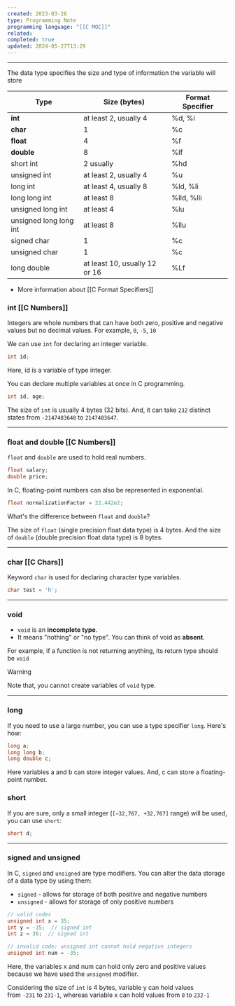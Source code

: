 ```yaml
---
created: 2023-03-26
type: Programming Note
programming language: "[[C MOC]]"
related: 
completed: true
updated: 2024-05-27T13:29
---
```

---
The data type specifies the size and type of information the variable will store

| Type | Size (bytes) | Format Specifier |
| --- | --- | --- |
| **int** | at least 2, usually 4 | %d, %i |
| **char** | 1 | %c |
| **float** | 4 | %f |
| **double** | 8 | %lf |
| short int | 2 usually | %hd |
| unsigned int | at least 2, usually 4 | %u |
| long int | at least 4, usually 8 | %ld, %li |
| long long int | at least 8 | %lld, %lli |
| unsigned long int | at least 4 | %lu |
| unsigned long long int | at least 8 | %llu |
| signed char | 1 | %c |
| unsigned char | 1 | %c |
| long double | at least 10, usually 12 or 16 | %Lf |

- More information about [[C Format Specifiers]]

### int [[C Numbers]]

Integers are whole numbers that can have both zero, positive and negative values but no decimal values. For example, `0`, `-5`, `10`

We can use `int` for declaring an integer variable.

```c
int id;
```

Here, id is a variable of type integer.

You can declare multiple variables at once in C programming.

```c
int id, age;
```
The size of `int` is usually 4 bytes (32 bits). And, it can take `232` distinct states from `-2147483648` to `2147483647`.

---

### float and double [[C Numbers]]

`float` and `double` are used to hold real numbers.
```c
float salary;
double price;
```

In C, floating-point numbers can also be represented in exponential. 
```c
float normalizationFactor = 22.442e2;
```

What's the difference between `float` and `double`?

The size of `float` (single precision float data type) is 4 bytes. And the size of `double` (double precision float data type) is 8 bytes.

---

### char [[C Chars]]

Keyword `char` is used for declaring character type variables.
```c
char test = 'h';
```

---

### void
- `void` is an **incomplete type**. 
- It means "nothing" or "no type". You can think of void as **absent**.

For example, if a function is not returning anything, its return type should be `void`

>[!warning]
>Note that, you cannot create variables of `void` type.

---

### long
If you need to use a large number, you can use a type specifier `long`. Here's how:
``` c
long a;
long long b;
long double c;
```
Here variables a and b can store integer values. And, c can store a floating-point number.

### short
If you are sure, only a small integer (`[−32,767, +32,767]` range) will be used, you can use `short`:
```c
short d;
```

---

### signed and unsigned

In C, `signed` and `unsigned` are type modifiers. You can alter the data storage of a data type by using them:
-   `signed` - allows for storage of both positive and negative numbers
-   `unsigned` - allows for storage of only positive numbers

``` c
// valid codes
unsigned int x = 35;
int y = -35;  // signed int
int z = 36;  // signed int

// invalid code: unsigned int cannot hold negative integers
unsigned int num = -35;
```
Here, the variables x and num can hold only zero and positive values because we have used the `unsigned` modifier.

Considering the size of `int` is 4 bytes, variable y can hold values from `-231` to `231-1`, whereas variable x can hold values from `0` to `232-1`